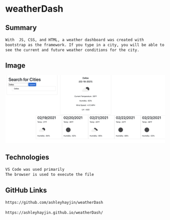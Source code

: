 # weatherDash

## Summary 
``` 
With  JS, CSS, and HTML, a weather dashboard was created with bootstrap as the framework. If you type in a city, you will be able to see the current and future weather conditions for the city.

```

## Image 


![Image](Assets/demo.png)

## Technologies 

```
VS Code was used primarily 
The browser is used to execute the file
```

## GitHub Links
```
https://github.com/ashleyhayjin/weatherDash

https://ashleyhayjin.github.io/weatherDash/


```

